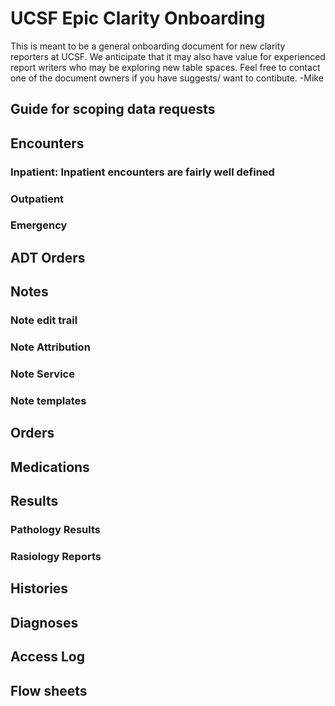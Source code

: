 # UCSF Epic Clarity Onboarding
This is meant to be a general onboarding document for new clarity reporters at UCSF.  We anticipate that it may also have value for experienced report writers who may be exploring new table spaces.  Feel free to contact one of the document owners if you have suggests/ want to contibute.
  -Mike

## Guide for scoping data requests
  
## Encounters
### Inpatient: Inpatient encounters are fairly well defined 
### Outpatient
### Emergency

## ADT Orders

## Notes
### Note edit trail
### Note Attribution
### Note Service
### Note templates

## Orders

## Medications

## Results
### Pathology Results
### Rasiology Reports

## Histories

## Diagnoses
## Access Log
## Flow sheets
